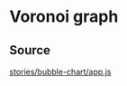 # Voronoi graph


## Source
[stories/bubble-chart/app.js](https://github.com/uber/graph.gl/blob/master/stories/bubble-chart/app.js)
